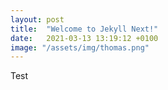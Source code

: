 ```yaml
---
layout: post
title:  "Welcome to Jekyll Next!"
date:   2021-03-13 13:19:12 +0100
image: "/assets/img/thomas.png"
---
```


Test
